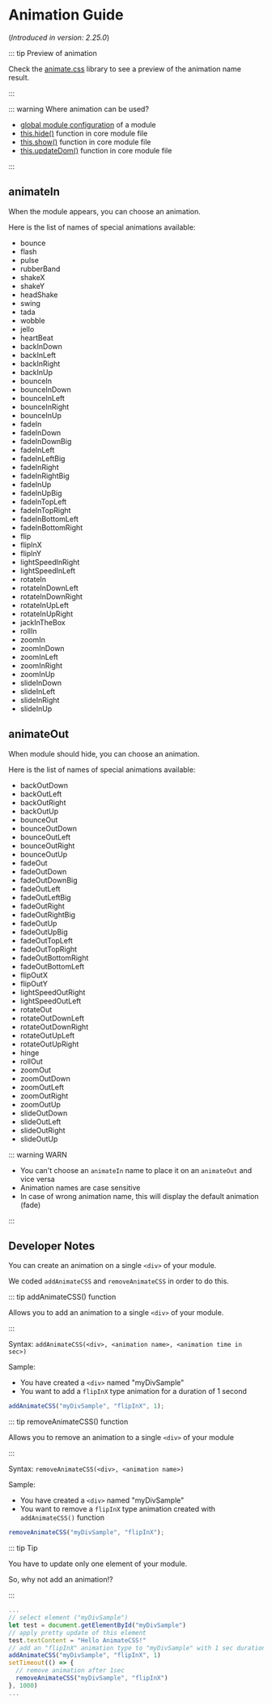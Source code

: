 # Animation Guide

(_Introduced in version: 2.25.0_)

::: tip Preview of animation

Check the [animate.css](https://animate.style/) library to see a preview of the
animation name result.

:::

::: warning Where animation can be used?

- [global module configuration](configuration.md#animated) of a module
- [this.hide()](/development/core-module-file.md#this-hide-speed-callback-options)
  function in core module file
- [this.show()](/development/core-module-file.md#this-show-speed-callback-options)
  function in core module file
- [this.updateDom()](/development/core-module-file.md#this-updatedom-speed-options)
  function in core module file

:::

## animateIn

When the module appears, you can choose an animation.

Here is the list of names of special animations available:

- bounce
- flash
- pulse
- rubberBand
- shakeX
- shakeY
- headShake
- swing
- tada
- wobble
- jello
- heartBeat
- backInDown
- backInLeft
- backInRight
- backInUp
- bounceIn
- bounceInDown
- bounceInLeft
- bounceInRight
- bounceInUp
- fadeIn
- fadeInDown
- fadeInDownBig
- fadeInLeft
- fadeInLeftBig
- fadeInRight
- fadeInRightBig
- fadeInUp
- fadeInUpBig
- fadeInTopLeft
- fadeInTopRight
- fadeInBottomLeft
- fadeInBottomRight
- flip
- flipInX
- flipInY
- lightSpeedInRight
- lightSpeedInLeft
- rotateIn
- rotateInDownLeft
- rotateInDownRight
- rotateInUpLeft
- rotateInUpRight
- jackInTheBox
- rollIn
- zoomIn
- zoomInDown
- zoomInLeft
- zoomInRight
- zoomInUp
- slideInDown
- slideInLeft
- slideInRight
- slideInUp

## animateOut

When module should hide, you can choose an animation.

Here is the list of names of special animations available:

- backOutDown
- backOutLeft
- backOutRight
- backOutUp
- bounceOut
- bounceOutDown
- bounceOutLeft
- bounceOutRight
- bounceOutUp
- fadeOut
- fadeOutDown
- fadeOutDownBig
- fadeOutLeft
- fadeOutLeftBig
- fadeOutRight
- fadeOutRightBig
- fadeOutUp
- fadeOutUpBig
- fadeOutTopLeft
- fadeOutTopRight
- fadeOutBottomRight
- fadeOutBottomLeft
- flipOutX
- flipOutY
- lightSpeedOutRight
- lightSpeedOutLeft
- rotateOut
- rotateOutDownLeft
- rotateOutDownRight
- rotateOutUpLeft
- rotateOutUpRight
- hinge
- rollOut
- zoomOut
- zoomOutDown
- zoomOutLeft
- zoomOutRight
- zoomOutUp
- slideOutDown
- slideOutLeft
- slideOutRight
- slideOutUp

::: warning WARN

- You can't choose an `animateIn` name to place it on an `animateOut` and vice
  versa
- Animation names are case sensitive
- In case of wrong animation name, this will display the default animation
  (fade)

:::

## Developer Notes

You can create an animation on a single `<div>` of your module.

We coded `addAnimateCSS` and `removeAnimateCSS` in order to do this.

::: tip addAnimateCSS() function

Allows you to add an animation to a single `<div>` of your module.

:::

Syntax: `addAnimateCSS(<div>, <animation name>, <animation time in sec>)`

Sample:

- You have created a `<div>` named "myDivSample"
- You want to add a `flipInX` type animation for a duration of 1 second

```javascript
addAnimateCSS("myDivSample", "flipInX", 1);
```

::: tip removeAnimateCSS() function

Allows you to remove an animation to a single `<div>` of your module

:::

Syntax: `removeAnimateCSS(<div>, <animation name>)`

Sample:

- You have created a `<div>` named "myDivSample"
- You want to remove a `flipInX` type animation created with `addAnimateCSS()`
  function

```javascript
removeAnimateCSS("myDivSample", "flipInX");
```

::: tip Tip

You have to update only one element of your module.

So, why not add an animation!?

:::

```javascript
...
// select element ("myDivSample")
let test = document.getElementById("myDivSample")
// apply pretty update of this element
test.textContent = "Hello AnimateCSS!"
// add an "flipInX" animation type to "myDivSample" with 1 sec duration
addAnimateCSS("myDivSample", "flipInX", 1)
setTimeout(() => {
  // remove animation after 1sec
  removeAnimateCSS("myDivSample", "flipInX")
}, 1000)
...
```
